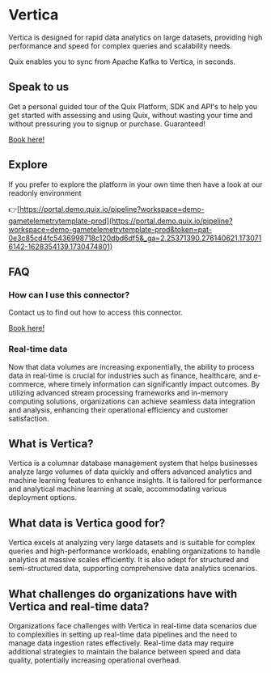 <!-- START MARKDOWN -->
<!--[tech-name]-->
# Vertica

<!--[blurb-about-tech]-->
Vertica is designed for rapid data analytics on large datasets, providing high performance and speed for complex queries and scalability needs.

Quix enables you to sync from Apache Kafka <span id="to_or_from">to</span> <span id="techname">Vertica</span>, in seconds.

## Speak to us

Get a personal guided tour of the Quix Platform, SDK and API's to help you get started with assessing and using Quix, without wasting your time and without pressuring you to signup or purchase. Guaranteed!

[Book here!](https://share.hsforms.com/1iW0TmZzKQMChk0lxd_tGiw4yjw2?__hstc=175542013.19c333c2ae8002be5fbc6a17a447e442.1730474801833.1730474801833.1730716142494.2&__hssc=175542013.2.1730716142494&__hsfp=3927774151)


## Explore

If you prefer to explore the platform in your own time then have a look at our readonly environment

👉[https://portal.demo.quix.io/pipeline?workspace=demo-gametelemetrytemplate-prod](https://portal.demo.quix.io/pipeline?workspace=demo-gametelemetrytemplate-prod&token=pat-0e3c85cd4fc5436998718c120dbd6df5&_ga=2.25371390.276140621.1730716142-1628354139.1730474801)


## FAQ 

### How can I use this connector?

Contact us to find out how to access this connector.

[Book here!](https://share.hsforms.com/1iW0TmZzKQMChk0lxd_tGiw4yjw2?__hstc=175542013.19c333c2ae8002be5fbc6a17a447e442.1730474801833.1730474801833.1730716142494.2&__hssc=175542013.2.1730716142494&__hsfp=3927774151)

### Real-time data

Now that data volumes are increasing exponentially, the ability to process data in real-time is crucial for industries such as finance, healthcare, and e-commerce, where timely information can significantly impact outcomes. By utilizing advanced stream processing frameworks and in-memory computing solutions, organizations can achieve seamless data integration and analysis, enhancing their operational efficiency and customer satisfaction.

## What is <span id="techname">Vertica</span>?

<!--[tech-seo-text]-->
Vertica is a columnar database management system that helps businesses analyze large volumes of data quickly and offers advanced analytics and machine learning features to enhance insights. It is tailored for performance and analytical machine learning at scale, accommodating various deployment options.

## What data is <span id="techname">Vertica</span> good for?

<!--[tech-data-seo-text]-->
Vertica excels at analyzing very large datasets and is suitable for complex queries and high-performance workloads, enabling organizations to handle analytics at massive scales efficiently. It is also adept for structured and semi-structured data, supporting comprehensive data analytics scenarios.

## What challenges do organizations have with <span id="techname">Vertica</span> and real-time data?

<!--[tech-challenges-seo-text]-->
Organizations face challenges with Vertica in real-time data scenarios due to complexities in setting up real-time data pipelines and the need to manage data ingestion rates effectively. Real-time data may require additional strategies to maintain the balance between speed and data quality, potentially increasing operational overhead.
<!-- END MARKDOWN -->